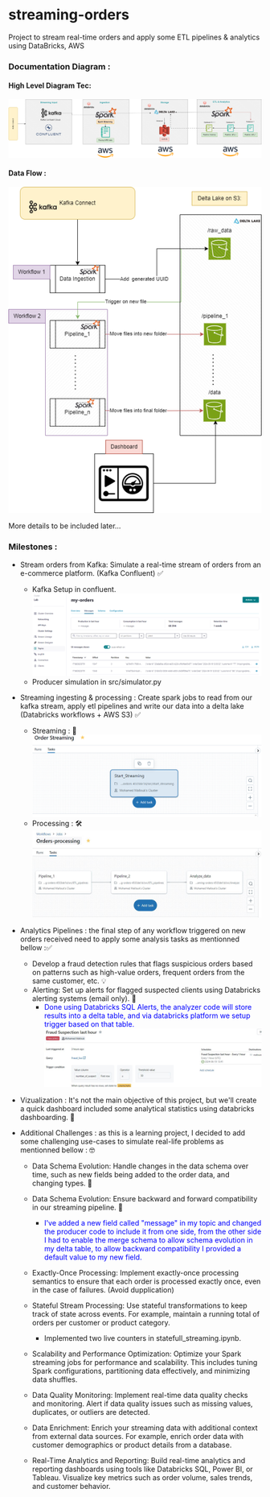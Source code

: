 # streaming-orders
Project to stream real-time orders and apply some ETL pipelines &amp; analytics using DataBricks, AWS

### Documentation Diagram : 

#### High Level Diagram Tec:
![High-Level Diagram](docs/diagrams/streaming-orders-highlevel.drawio.png?raw=true "High-Level")

#### Data Flow : 
![Data Flow Diagram](docs/diagrams/Low-level-data-flow.drawio.png?raw=true "Data Flow")


More details to be included later...

### Milestones : 

+ Stream orders from Kafka: Simulate a real-time stream of orders from an e-commerce platform. (Kafka Confluent) ✅
    - Kafka Setup in confluent.
         ![KafkaTopic](docs/screens/kafka_topic.png?raw=true "KafkaTopic")
    - Producer simulation in src/simulator.py
+ Streaming ingesting & processing : Create spark jobs to read from our kafka stream, apply etl pipelines and write our data into a delta lake (Databricks workflows + AWS S3) ✅
    - Streaming :  🚀
        ![Streamingflow](docs/screens/streaming_workflow.PNG?raw=true "Streamingflow")
    - Processing : 🛠️
        ![Processingflow](docs/screens/processing_workflow.png?raw=true "Processingflow")
+ Analytics Pipelines : the final step of any workflow triggered on new orders received need to apply some analysis tasks as mentionned bellow :✅
    - Develop a fraud detection rules that flags suspicious orders based on patterns such as high-value orders, frequent orders from the same customer, etc. 💡
    - Alerting: Set up alerts for flagged suspected clients using Databricks alerting systems (email only). 🚨
        + <span style="color:blue"> Done using Databricks SQL Alerts, the analyzer code will store results into a delta table, and via databricks platform we setup trigger based on that table.</span>
            ![Fraud Rule](docs/screens/Fraud_alerts.png?raw=true "Fraud Rule")

+ Vizualization : It's not the main objective of this project, but we'll create a quick dashboard included some analytical statistics using databricks dashboarding. 👀

 
+ Additional Challenges : as this is a learning project, I decided to add some challenging use-cases to simulate real-life problems as mentionned bellow : 🤓
    -  Data Schema Evolution: Handle changes in the data schema over time, such as new fields being added to the order data, and changing types. 🔄
    -  Data Schema Evolution: Ensure backward and forward compatibility in our streaming pipeline. 🔄
        + <span style="color:blue"> I've added a new field called "message" in my topic and changed the producer code to include it from one side, from the other side I had to enable the merge schema to allow schema evolution in my delta table, to allow backward compatibility I provided a default value to my new field. </span>

    -  Exactly-Once Processing: Implement exactly-once processing semantics to ensure that each order is processed exactly once, even in the case of failures. (Avoid dupplication)
    -  Stateful Stream Processing: Use stateful transformations to keep track of state across events. For example, maintain a running total of orders per customer or product category.
        + Implemented two live counters in statefull_streaming.ipynb.
    -  Scalability and Performance Optimization: Optimize your Spark streaming jobs for performance and scalability. This includes tuning Spark configurations, partitioning data effectively, and minimizing data shuffles.
    -  Data Quality Monitoring: Implement real-time data quality checks and monitoring. Alert if data quality issues such as missing values, duplicates, or outliers are detected.
    -  Data Enrichment: Enrich your streaming data with additional context from external data sources. For example, enrich order data with customer demographics or product details from a database.
    -  Real-Time Analytics and Reporting: Build real-time analytics and reporting dashboards using tools like Databricks SQL, Power BI, or Tableau. Visualize key metrics such as order volume, sales trends, and customer behavior.
 

